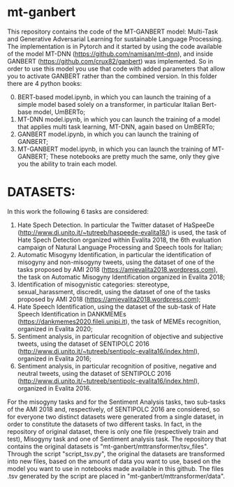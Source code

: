 # mt-ganbert

This repository contains the code of the MT-GANBERT model: Multi-Task and Generative Adversarial Learning for sustainable Language Processing. The implementation is in Pytorch and it started by using the code available of the model MT-DNN (https://github.com/namisan/mt-dnn), and inside GANBERT (https://github.com/crux82/ganbert) was implemented.
So in order to use this model you use that code with added parameters that allow you to activate GANBERT rather than the combined version. In this folder there are 4 python books:

0. BERT-based model.ipynb, in which you can launch the training of a simple model based solely on a transformer, in particular Italian Bert-base model, UmBERTo;
1. MT-DNN model.ipynb, in which you can launch the training of a model that applies multi task learning, MT-DNN, again based on UmBERTo;
2. GANBERT model.ipynb, in which you can launch the training of GANBERT;
3. MT-GANBERT model.ipynb, in which you can launch the training of MT-GANBERT;
These notebooks are pretty much the same, only they give you the ability to train each model.

# DATASETS:
In this work the following 6 tasks are considered:
1.   Hate Spech Detection. In particular the Twitter dataset of HaSpeeDe (http://www.di.unito.it/~tutreeb/haspeede-evalita18/) is used, the task of Hate Spech Detection organized within Evalita 2018, the 6th evaluation campaign of Natural Language Processing and Speech tools for Italian;
2.   Automatic Misogyny Identification, in particular the identification of misogyny and non-misogyny tweets, using the dataset of one of the tasks proposed by AMI 2018 (https://amievalita2018.wordpress.com), the task on Automatic Misogyny Identification organized in Evalita 2018;
3.   Identification of misogynistic categories: stereotype, sexual_harassment, discredit, using the dataset of one of the tasks proposed by AMI 2018 (https://amievalita2018.wordpress.com);
4.   Hate Speech Identification, using the dataset of the sub-task of Hate Speech Identification in DANKMEMEs (https://dankmemes2020.fileli.unipi.it), the task of MEMEs recognition, organized in Evalita 2020;
5.   Sentiment analysis, in particular recognition of objective and subjective tweets, using the dataset of SENTIPOLC 2016 (http://www.di.unito.it/~tutreeb/sentipolc-evalita16/index.html), organized in Evalita 2016;
6.   Sentiment analysis, in particular recognition of positive, negative and neutral tweets, using the dataset of SENTIPOLC 2016 (http://www.di.unito.it/~tutreeb/sentipolc-evalita16/index.html), organized in Evalita 2016.

For the misogyny tasks and for the Sentiment Analysis tasks, two sub-tasks of the AMI 2018 and, respectively, of SENTIPOLC 2016 are considered, so for everyone two distinct datasets were generated from a single dataset, in order to constitute the datasets of two different tasks. In fact, in the repository of original dataset, there is only one file (respectively train and test), Misogyny task and one of Sentiment analysis task.
The repository that contains the original datasets is "mt-ganbert/mttransformer/tsv_files".
Through the script "script_tsv.py", the original the datasets are transformed into new files, based on the amount of data you want to use, based on the model you want to use in notebooks made available in this github. The files .tsv generated by the script are placed in "mt-ganbert/mttransformer/data".
